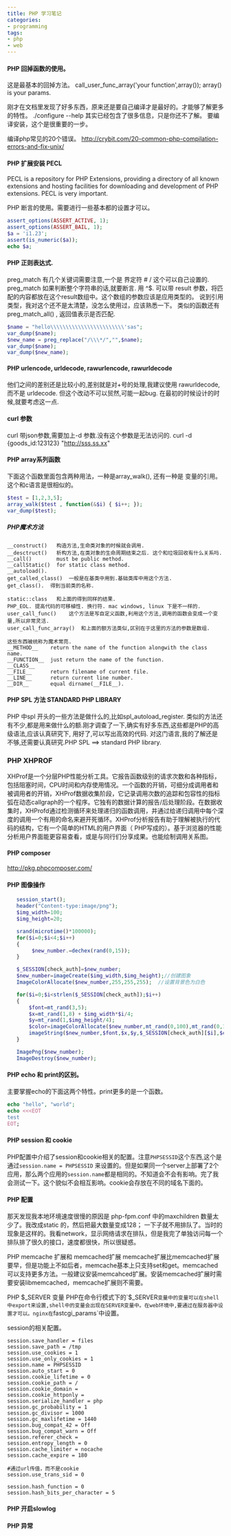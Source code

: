 ```yaml
---
title: PHP 学习笔记
categories:
- programming
tags:
- php
- web
---
```


#### PHP 回掉函数的使用。
这是最基本的回掉方法。
call_user_func_array('your function',array());
array() is your params.


刚才在文档里发现了好多东西，原来还是要自己编译才是最好的。才能够了解更多的特性。
./configure --help
其实已经包含了很多信息，只是你还不了解。
要编译安装，这个是很重要的一步。

编译php常见的20个错误。
http://crybit.com/20-common-php-compilation-errors-and-fix-unix/

#### PHP 扩展安装 PECL
PECL is a repository for PHP Extensions, providing a directory of all known extensions
and hosting facilities for downloading and development of PHP extensions.
PECL is very important.


PHP 断言的使用。需要进行一些基本都的设置才可以。

```php
assert_options(ASSERT_ACTIVE, 1);
assert_options(ASSERT_BAIL, 1);
$a = 'i1.23';
assert(is_numeric($a));
echo $a;
```


#### PHP 正则表达式.
preg_match 有几个关键词需要注意,一个是
界定符 # / 这个可以自己设置的.
preg_match 如果判断整个字符串的话,就要断言. 用 ^$. 
可以带 result 参数，将匹配的内容都放在这个result数组中。这个数组的参数应该是应用类型的。
说到引用类型，我对这个还不是太清楚，没怎么使用过，应该熟悉一下。
类似的函数还有 preg_match_all() , 返回值表示是否匹配.
```php
$name = "hello\\\\\\\\\\\\\\\\\\\\\\\\'sas";
var_dump($name);
$new_name = preg_replace("/\\\*/","",$name);
var_dump($name);
var_dump($new_name);
```
#### PHP urlencode, urldecode, rawurlencode, rawurldecode

他们之间的差别还是比较小的,差别就是对+号的处理,我建议使用 rawurldecode, 而不是
urldecode. 但这个改动不可以贸然,可能一起bug.
在最初的时候设计的时候,就要考虑这一点.


#### curl 参数


curl 带json参数,需要加上-d 参数.没有这个参数是无法访问的.
curl -d {goods_id:123123} "http://sss.ss.xx"


#### PHP array系列函数

下面这个函数里面包含两种用法，一种是array_walk(), 还有一种是 变量的引用。这个和c语言是很相似的。
```php
$test = [1,2,3,5];
array_walk($test , function(&$i) { $i++; });
var_dump($test);
```
##### PHP魔术方法

```
__construct()   构造方法,生命类对象的时候就会调用.
__desctruct()   析构方法,在类对象的生命周期结束之后. 这个和垃圾回收有什么关系吗.
__call()        must be public method.
__callStatic()  for static class method.
__autoload().
get_called_class()  一般是在基类中用到.基础类库中用这个方法.
get_class().  得到当前类的名称.

static::class   和上面的得到同样的结果.
PHP_EOL. 提高代码的可移植性. 换行符. mac windows, linux 下是不一样的.
user_call_func()    这个方法是写自定义函数,利用这个方法,调用的函数会变成一个变量,所以非常灵活.
user_call_func_array()  和上面的额方法类似,区别在于这里的方法的参数是数组.

这些东西被统称为魔术常亮.
__METHOD__    return the name of the function alongwith the class name.
__FUNCTION__  just return the name of the function.
__CLASS__
__FILE__      return filename of current file.
__LINE__      return current line number.
__DIR__       equal dirname(__FILE__).

```
#### PHP SPL 方法 STANDARD PHP LIBRARY
PHP 中spl 开头的一些方法是做什么的,比如spl_autoload_register.
类似的方法还有不少,都是用来做什么的额.刚才调查了一下,确实有好多东西,这些都是PHP的高级语法,应该认真研究下,
用好了,可以写出高效的代码.  对这门语言,我的了解还是不够,还需要认真研究.PHP SPL ==> standard PHP library.


### PHP XHPROF

XHProf是一个分层PHP性能分析工具。它报告函数级别的请求次数和各种指标，包括阻塞时间，CPU时间和内存使用情况。一个函数的开销，可细分成调用者和被调用者的开销，XHProf数据收集阶段，它记录调用次数的追踪和包容性的指标弧在动态callgraph的一个程序。它独有的数据计算的报告/后处理阶段。在数据收集时，XHProfd通过检测循环来处理递归的函数调用，并通过给递归调用中每个深度的调用一个有用的命名来避开死循环。XHProf分析报告有助于理解被执行的代码的结构，它有一个简单的HTML的用户界面（ PHP写成的）。基于浏览器的性能分析用户界面能更容易查看，或是与同行们分享成果。也能绘制调用关系图。


#### PHP composer
http://pkg.phpcomposer.com/

#### PHP 图像操作
```php
   session_start();
   header("Content-type:image/png"); 
   $img_width=100;
   $img_height=20;

   srand(microtime()*100000);
   for($i=0;$i<4;$i++)
   {
        $new_number.=dechex(rand(0,15));
   }

   $_SESSION[check_auth]=$new_number;
   $new_number=imageCreate($img_width,$img_height);//创建图象
   ImageColorAllocate($new_number,255,255,255);  //设置背景色为白色

   for($i=0;$i<strlen($_SESSION[check_auth]);$i++)
   {
       $font=mt_rand(3,5);
       $x=mt_rand(1,8) + $img_width*$i/4;
       $y=mt_rand(1,$img_height/4);
       $color=imageColorAllocate($new_number,mt_rand(0,100),mt_rand(0,150),mt_rand(0,200));//设置字符颜色
       imageString($new_number,$font,$x,$y,$_SESSION[check_auth][$i],$color);//输出字符
   }

   ImagePng($new_number);
   ImageDestroy($new_number);
```

#### PHP echo 和 print的区别。
主要掌握echo的下面这两个特性。print更多的是一个函数。

```php
echo "hello", "world";
echo <<<EOT
test
EOT;
```

#### PHP session 和 cookie
PHP配置中介绍了session和cookie相关的配置。注意`PHPSESSID`这个东西,这个是通过`session.name = PHPSESSID` 来设置的。但是如果同一个server上部署了2个应用，那么两个应用的`session.name`都是相同的。不知道会不会有影响。完了我会测试一下。这个貌似不会相互影响。cookie会存放在不同的域名下面的。



#### PHP 配置

那天发现我本地环境速度很慢的原因是 php-fpm.conf 中的maxchildren 数量太少了。我改成static 的，然后把最大数量变成128； 一下子就不用排队了。当时的现象是这样的。我看network，显示网络请求在排队，但是我完了单独访问每一个排队排了很久的接口，速度都很快，所以很疑惑。

PHP memcache 扩展和 memcached扩展
memcache扩展比memcached扩展要早，但是功能上不如后者，memcache基本上只支持set和get。memcached可以支持更多方法。一般建议安装memcahced扩展。安装memcached扩展时需要安装libmemcached，memcache扩展则不需要。

PHP $_SERVER 变量
PHP在命令行模式下的`$_SERVER`变量中的变量可以在shell中export来设置,shell中的变量会出现在SERVER变量中。在web环境中,要通过在服务器中设置才可以。nginx在`fastcgi_params`中设置。

session的相关配置。

```shell
session.save_handler = files
session.save_path = /tmp
session.use_cookies = 1
session.use_only_cookies = 1
session.name = PHPSESSID
session.auto_start = 0
session.cookie_lifetime = 0
session.cookie_path = /
session.cookie_domain =
session.cookie_httponly =
session.serialize_handler = php
session.gc_probability = 1
session.gc_divisor = 1000
session.gc_maxlifetime = 1440
session.bug_compat_42 = Off
session.bug_compat_warn = Off
session.referer_check =
session.entropy_length = 0
session.cache_limiter = nocache
session.cache_expire = 180

#通过url传值，而不是cookie
session.use_trans_sid = 0

session.hash_function = 0
session.hash_bits_per_character = 5
```

#### PHP 开启slowlog


#### PHP 异常


